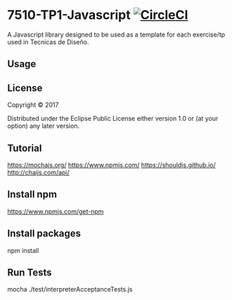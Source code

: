 # 7510-TP1-Javascript [![CircleCI](https://circleci.com/gh/mastanca/7510-TP1-Javascript.svg?style=svg)](https://circleci.com/gh/mastanca/7510-TP1-Javascript)

A Javascript library designed to be used as a template for each exercise/tp used in Tecnicas de Diseño.

## Usage

<Complete this section>

## License

Copyright © 2017

Distributed under the Eclipse Public License either version 1.0 or (at
your option) any later version.

## Tutorial
https://mochajs.org/
https://www.npmjs.com/
https://shouldjs.github.io/
http://chaijs.com/api/

## Install npm
https://www.npmjs.com/get-npm

## Install packages
npm install

## Run Tests
mocha ./test/interpreterAcceptanceTests.js
